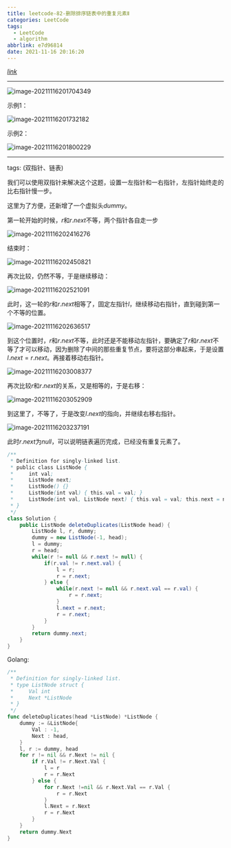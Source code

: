 ```yaml
---
title: leetcode-82-删除排序链表中的重复元素Ⅱ
categories: LeetCode
tags:
  - LeetCode
  - algorithm
abbrlink: e7d96814
date: 2021-11-16 20:16:20
---
```


[$link$](https://leetcode-cn.com/problems/remove-duplicates-from-sorted-list-ii/)

<hr/>

![image-20211116201704349](https://gitee.com/cao_ziqiang/img/raw/master/20211116201704.png)

示例1：

![image-20211116201732182](https://gitee.com/cao_ziqiang/img/raw/master/20211116201732.png)

示例2：

![image-20211116201800229](https://gitee.com/cao_ziqiang/img/raw/master/20211116201800.png)

<hr/>

tags: (双指针、链表)

我们可以使用双指针来解决这个这题，设置一左指针和一右指针，左指针始终走的比右指针慢一步。

这里为了方便，还新增了一个虚拟头$dummy$。

第一轮开始的时候，$r$和$r.next$不等，两个指针各自走一步

![image-20211116202416276](https://gitee.com/cao_ziqiang/img/raw/master/20211116202416.png)

结束时：

![image-20211116202450821](https://gitee.com/cao_ziqiang/img/raw/master/20211116202450.png)

再次比较，仍然不等，于是继续移动：

![image-20211116202521091](https://gitee.com/cao_ziqiang/img/raw/master/20211116202521.png)

此时，这一轮的$r$和$r.next$相等了，固定左指针$l$，继续移动右指针，直到碰到第一个不等的位置。

![image-20211116202636517](https://gitee.com/cao_ziqiang/img/raw/master/20211116202636.png)

到这个位置时，$r$和$r.next$不等，此时还是不能移动左指针，要确定了$r$和$r.next$不等了才可以移动，因为删除了中间的那些重复节点，要将这部分串起来，于是设置$l.next=r.next$。再接着移动右指针。

![image-20211116203008377](https://gitee.com/cao_ziqiang/img/raw/master/20211116203008.png)

再次比较$r$和$r.next$的关系，又是相等的，于是右移：

![image-20211116203052909](https://gitee.com/cao_ziqiang/img/raw/master/20211116203052.png)

到这里了，不等了，于是改变$l.next$的指向，并继续右移右指针。

![image-20211116203237191](https://gitee.com/cao_ziqiang/img/raw/master/20211116203237.png)

此时$r.next$为$null$，可以说明链表遍历完成，已经没有重复元素了。

```java
/**
 * Definition for singly-linked list.
 * public class ListNode {
 *     int val;
 *     ListNode next;
 *     ListNode() {}
 *     ListNode(int val) { this.val = val; }
 *     ListNode(int val, ListNode next) { this.val = val; this.next = next; }
 * }
 */
class Solution {
    public ListNode deleteDuplicates(ListNode head) {
        ListNode l, r, dummy;
        dummy = new ListNode(-1, head);
        l = dummy;
        r = head;
        while(r != null && r.next != null) {
            if(r.val != r.next.val) {
                l = r;
                r = r.next;    
            } else {
                while(r.next != null && r.next.val == r.val) {
                    r = r.next;
                }
                l.next = r.next;
                r = r.next;
            }
        }
        return dummy.next;
    }
}
```

Golang:

```go
/**
 * Definition for singly-linked list.
 * type ListNode struct {
 *     Val int
 *     Next *ListNode
 * }
 */
func deleteDuplicates(head *ListNode) *ListNode {
    dummy := &ListNode{
        Val : -1,
        Next : head,
    }
    l, r := dummy, head
    for r != nil && r.Next != nil {
        if r.Val != r.Next.Val {
            l = r
            r = r.Next
        } else {
            for r.Next !=nil && r.Next.Val == r.Val {
                r = r.Next
            }
            l.Next = r.Next
            r = r.Next
        }
    }
    return dummy.Next
}
```



